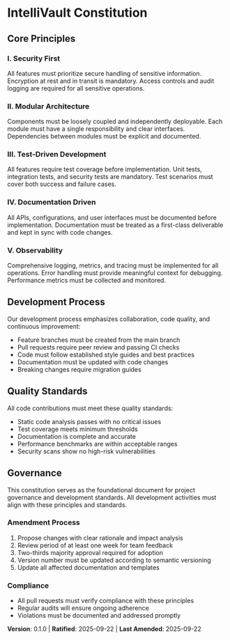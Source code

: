 <!--
Sync Impact Report - Initial Constitution Creation
Version: 0.1.0 (Initial Version)
Modified Principles:
- All principles initialized
Added Sections:
- Core Principles
- Development Process
- Quality Standards
- Governance
Templates Requiring Updates:
✅ .specify/templates/plan-template.md
✅ .specify/templates/spec-template.md
✅ .specify/templates/tasks-template.md
TODOs:
- TODO(PROJECT_DESCRIPTION): Add detailed project description once finalized
-->

# IntelliVault Constitution

## Core Principles

### I. Security First
All features must prioritize secure handling of sensitive information. Encryption at rest and in transit is mandatory. Access controls and audit logging are required for all sensitive operations.

### II. Modular Architecture
Components must be loosely coupled and independently deployable. Each module must have a single responsibility and clear interfaces. Dependencies between modules must be explicit and documented.

### III. Test-Driven Development
All features require test coverage before implementation. Unit tests, integration tests, and security tests are mandatory. Test scenarios must cover both success and failure cases.

### IV. Documentation Driven
All APIs, configurations, and user interfaces must be documented before implementation. Documentation must be treated as a first-class deliverable and kept in sync with code changes.

### V. Observability
Comprehensive logging, metrics, and tracing must be implemented for all operations. Error handling must provide meaningful context for debugging. Performance metrics must be collected and monitored.

## Development Process

Our development process emphasizes collaboration, code quality, and continuous improvement:

- Feature branches must be created from the main branch
- Pull requests require peer review and passing CI checks
- Code must follow established style guides and best practices
- Documentation must be updated with code changes
- Breaking changes require migration guides

## Quality Standards

All code contributions must meet these quality standards:

- Static code analysis passes with no critical issues
- Test coverage meets minimum thresholds
- Documentation is complete and accurate
- Performance benchmarks are within acceptable ranges
- Security scans show no high-risk vulnerabilities

## Governance

This constitution serves as the foundational document for project governance and development standards. All development activities must align with these principles and standards.

### Amendment Process
1. Propose changes with clear rationale and impact analysis
2. Review period of at least one week for team feedback
3. Two-thirds majority approval required for adoption
4. Version number must be updated according to semantic versioning
5. Update all affected documentation and templates

### Compliance
- All pull requests must verify compliance with these principles
- Regular audits will ensure ongoing adherence
- Violations must be documented and addressed promptly

**Version**: 0.1.0 | **Ratified**: 2025-09-22 | **Last Amended**: 2025-09-22